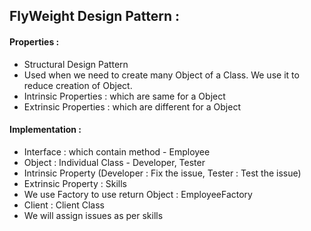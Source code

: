 ## FlyWeight Design Pattern :

#### Properties :

- Structural Design Pattern
- Used when we need to create many Object of a Class. We use it to reduce creation of Object. 
- Intrinsic Properties : which are same for a Object
- Extrinsic Properties : which are different for a Object


#### Implementation :

- Interface : which contain method - Employee
- Object : Individual Class - Developer, Tester
- Intrinsic Property (Developer : Fix the issue, Tester : Test the issue)
- Extrinsic Property : Skills
- We use Factory to use return Object : EmployeeFactory
- Client : Client Class
- We will assign issues as per skills
